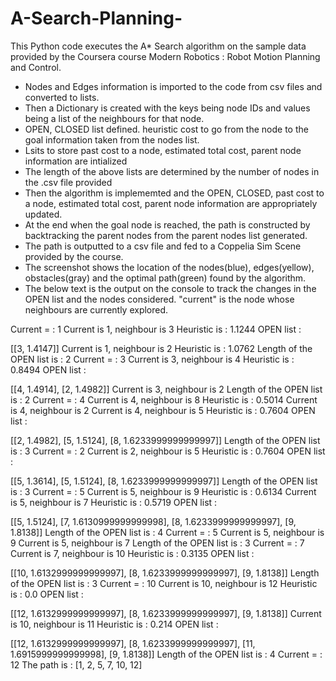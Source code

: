# A-Search-Planning-
This Python code executes the A* Search algorithm on the sample data provided by the Coursera course Modern Robotics :  Robot Motion Planning and Control.

- Nodes and Edges information is imported to the code from csv files and converted to lists.
- Then a Dictionary is created with the keys being node IDs and values being a list of the neighbours for that node.
- OPEN, CLOSED list defined. heuristic cost to go from the node to the goal information taken from the nodes list. 
- Lsits to store past cost to a node, estimated total cost, parent node information are intialized
- The length of the above lists are determined by the number of nodes in the .csv file provided
- Then the algorithm is implememted and the OPEN, CLOSED, past cost to a node, estimated total cost, parent node information are appropriately updated.
- At the end when the goal node is reached, the path is constructed by backtracking the parent nodes from the parent nodes list generated.
- The path is outputted to a csv file and fed to a Coppelia Sim Scene provided by the course. 
- The screenshot shows the location of the nodes(blue), edges(yellow), obstacles(gray) and the optimal path(green) found by the algorithm.
- The below text is the output on the console to track the changes in the OPEN list and the nodes considered. "current" is the node whose neighbours are currently explored.

Current =  : 1
Current is 1, neighbour is 3
Heuristic is : 1.1244
OPEN list :

[[3, 1.4147]]
Current is 1, neighbour is 2
Heuristic is : 1.0762
Length of the OPEN list is : 2
Current =  : 3
Current is 3, neighbour is 4
Heuristic is : 0.8494
OPEN list :

[[4, 1.4914], [2, 1.4982]]
Current is 3, neighbour is 2
Length of the OPEN list is : 2
Current =  : 4
Current is 4, neighbour is 8
Heuristic is : 0.5014
Current is 4, neighbour is 2
Current is 4, neighbour is 5
Heuristic is : 0.7604
OPEN list :

[[2, 1.4982], [5, 1.5124], [8, 1.6233999999999997]]
Length of the OPEN list is : 3
Current =  : 2
Current is 2, neighbour is 5
Heuristic is : 0.7604
OPEN list :

[[5, 1.3614], [5, 1.5124], [8, 1.6233999999999997]]
Length of the OPEN list is : 3
Current =  : 5
Current is 5, neighbour is 9
Heuristic is : 0.6134
Current is 5, neighbour is 7
Heuristic is : 0.5719
OPEN list :

[[5, 1.5124], [7, 1.6130999999999998], [8, 1.6233999999999997], [9, 1.8138]]
Length of the OPEN list is : 4
Current =  : 5
Current is 5, neighbour is 9
Current is 5, neighbour is 7
Length of the OPEN list is : 3
Current =  : 7
Current is 7, neighbour is 10
Heuristic is : 0.3135
OPEN list :

[[10, 1.6132999999999997], [8, 1.6233999999999997], [9, 1.8138]]
Length of the OPEN list is : 3
Current =  : 10
Current is 10, neighbour is 12
Heuristic is : 0.0
OPEN list :

[[12, 1.6132999999999997], [8, 1.6233999999999997], [9, 1.8138]]
Current is 10, neighbour is 11
Heuristic is : 0.214
OPEN list :

[[12, 1.6132999999999997], [8, 1.6233999999999997], [11, 1.6915999999999998], [9, 1.8138]]
Length of the OPEN list is : 4
Current =  : 12
The path is :  [1, 2, 5, 7, 10, 12]
